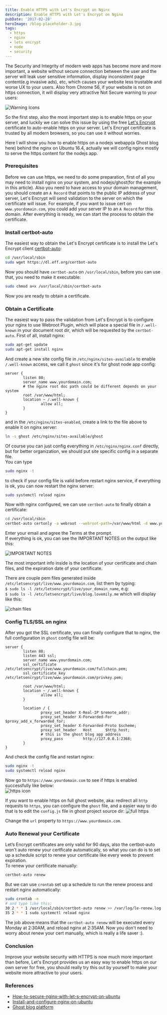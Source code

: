 ```yaml
---
title: Enable HTTPS with Let's Encrypt on Nginx
description: Enable HTTPS with Let's Encrypt on Nginx
pubDate: '2017-02-28'
heroImage: /blog-placeholder-3.jpg
tags:
  - https
  - nginx
  - lets encrypt
  - node
  - security
---
```


The Security and Integrity of modern web apps has become more and more important, a website without secure connection between the user and the server will leak user sensitive information, display inconsistent page content(e.g invasive ads), etc, which causes your website less trustable and worse UX to your users. Also from Chrome 56, if your website is not on https connection, it will display very attractive Not Secure warning to your users:

![Warning Icons](/src/assets/images/2017/02/Screen-Shot-2017-02-28-at-2.52.15-PM.png)

So the first step, also the most important step is to enable https on your server, and luckily we can solve this issue by using the free [Let's Encrypt](https://github.com/letsencrypt) certificate to auto-enable https on your server. Let's Encrypt certificate is trusted by all modern browsers, so you can use it without worries.

Here I will show you how to enable https on a nodejs webapp(a Ghost blog here) behind the nginx on Ubuntu 16.4, actually we will config nginx mostly to serve the https content for the nodejs app.

### Prerequisites

Before we can use https, we need to do some preparation, first of all you may need to install nginx on your system, and nodejs/ghost(for the example in this article). Also you need to have access to your domain management, you should create an `A Record` that points to the public IP address of your server, Let's Encrypt will send validation to the server on which the certificate will issue. For example, if you want to issue cert on `www.yourdomain.com`, you could add your server IP to an `A Record` for this domain.
After everything is ready, we can start the process to obtain the certificate.

### Install certbot-auto

The easiest way to obtain the Let's Encrypt certificate is to install the Let's Encrypt client [certbot-auto](https://github.com/certbot/certbot):

```bash
cd /usr/local/sbin
sudo wget https://dl.eff.org/certbot-auto
```

Now you should have `certbot-auto` on `/usr/local/sbin`, before you can use that, you need to make it executable:

```bash
sudo chmod a+x /usr/local/sbin/certbot-auto
```

Now you are ready to obtain a certificate.

### Obtain a Certificate

The easiest way to pass the validation from Let's Encrypt is to configure your nginx to use Webroot Plugin, which will place a special file in `/.well-known` in your document root dir, which will be requested by the `certbot-auto`.
First of all, install nginx:

```bash
sudo apt-get update
sudo apt-get install nginx
```

And create a new site config file in `/etc/nginx/sites-available` to enable `/.well-known` access, we call it `ghost` since it's for ghost node app config:

```nginx
server {
        listen 80;
        server_name www.yourdomain.com;
        # the nginx root doc path could be different depends on your system
        root /var/www/html;
        location ~ /.well-known {
                allow all;
        }
}
```

and in the `/etc/nginx/sites-enabled`, create a link to the file above to enable it on nginx server:

```bash
ln -s ghost /etc/nginx/sites-available/ghost
```

Of course you can just config everything in `/etc/nginx/nginx.conf` directly, but for better organization, we should put site specific config in a separate file.  
You can type

```bash
sudo nginx -t
```

to check if your config file is valid before restart nginx service, if everything is ok, you can now restart the nginx server:

```bash
sudo systemctl reload nginx
```

Now with nginx configured, we can use `certbot-auto` to finally obtain a certificate:

```bash
cd /usr/local/sbin
certbot-auto certonly -a webroot --webroot-path=/var/www/html -d www.yourdomain.com
```

Enter your email and agree the Terms at the prompt.  
If everything is ok, you can see the IMPORTANT NOTES on the output like this:

![IMPORTANT NOTES](/src/assets/images/2017/02/Screen-Shot-2017-02-28-at-4.51.16-PM.png)

The most important info inside is the location of your certificate and chain files, and the expiration date of your certificate.

There are couple pem files generated inside `/etc/letsencrypt/live/www.yourdomain.com`, list them by typing:  
`$ sudo ls -l /etc/letsencrypt/live/your_domain_name`, e.g:  
`$ sudo ls -l /etc/letsencrypt/live/blog.lovemily.me` which will display like this:

![chain files](/src/assets/images/2017/02/Screen-Shot-2017-02-28-at-4.54.20-PM.png)

### Config TLS/SSL on nginx

After you got the SSL certificate, you can finally configure that to nginx, the full configuration in `ghost` config file will be:

```nginx
server {
        listen 80;
        listen 443 ssl;
        server_name www.yourdomain.com;
        ssl_certificate /etc/letsencrypt/live/www.yourdomain.com/fullchain.pem;
        ssl_certificate_key /etc/letsencrypt/live/www.yourdomain.com/privkey.pem;

        root /var/www/html;
        location ~ /.well-known {
                allow all;
        }

        location / {
                proxy_set_header X-Real-IP $remote_addr;
                proxy_set_header X-Forwarded-For $proxy_add_x_forwarded_for;
                proxy_set_header X-Forwarded-Proto $scheme;
                proxy_set_header   Host      $http_host;
                # this is the ghost blog app address
                proxy_pass         http://127.0.0.1:2368;
        }
}
```

And check the config file and restart nginx:

```bash
sudo nginx -t
sudo systemctl reload nginx
```

Now go to `https://www.yourdomain.com` to see if https is enabled successfully like below:  
![https icon](/src/assets/images/2017/02/Screen-Shot-2017-02-28-at-2.48.33-PM.png)

If you want to enable https on full ghost website, aka: redirect all `http` requests to `https`, you can configure the `ghost` file, and a easier way to do that is to edit the `config.js` file in ghost project source dir:
![full https](/src/assets/images/2017/02/Screen-Shot-2017-02-28-at-5.11.43-PM.png)

Change the `url` property to `https://www.yourdomain.com`.

### Auto Renewal your Certificate

Let’s Encrypt certificates are only valid for 90 days, also the certbot-auto won't auto renew your certficate automatically, so what you can do is to set up a schedule script to renew your certificate like every week to prevent expiration.  
To renew your certificate manually:

```bash
certbot-auto renew
```

But we can use `crontab` set up a schedule to run the renew process and restart nginx automatically:

```bash
sudo crontab -e
# and type like this:
30 2 * * 1 /usr/local/sbin/certbot-auto renew >> /var/log/le-renew.log
35 2 * * 1 sudo systemctl reload nginx
```

The job above means that the `certbot-auto renew` will be executed every Monday at 2:30AM, and reload nginx at 2:35AM. Now you don't need to worry about renew your cert manually, which is really a life saver :).

### Conclusion

Improve your website security with HTTPS is now much more important than before, Let's Encrypt provides us an easy way to enable https on our own server for free, you should really try this out by yourself to make your website more attractive to your users.

### References

- [How-to-secure-nginx-with-let-s-encrypt-on-ubuntu](https://www.digitalocean.com/community/tutorials/how-to-secure-nginx-with-let-s-encrypt-on-ubuntu-14-04)
- [Install-and-configure-nginx-on-ubuntu](https://www.digitalocean.com/community/tutorials/how-to-install-nginx-on-ubuntu-16-04)
- [Ghost blog platform](https://ghost.org/)
